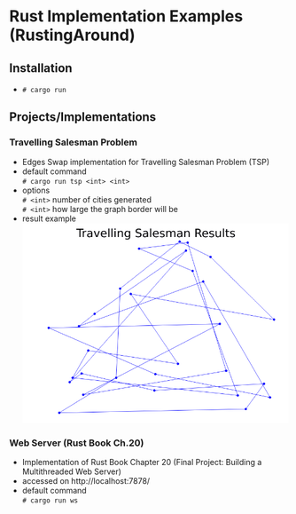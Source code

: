 # Rust Implementation Examples (RustingAround)

## Installation

- `# cargo run`

## Projects/Implementations

### Travelling Salesman Problem

- Edges Swap implementation for Travelling Salesman Problem (TSP)
- default command
    </br>`# cargo run tsp <int> <int>`
- options
    </br>`# <int>` number of cities generated
    </br>`# <int>` how large the graph border will be
- result example
    </br>![grab-landing-page](https://github.com/ranovan7/rusting_around/blob/master/crates/tsp/examples/30_cities.gif)

### Web Server (Rust Book Ch.20)

- Implementation of Rust Book Chapter 20 (Final Project: Building a Multithreaded Web Server)
- accessed on http://localhost:7878/
- default command
    </br>`# cargo run ws`
